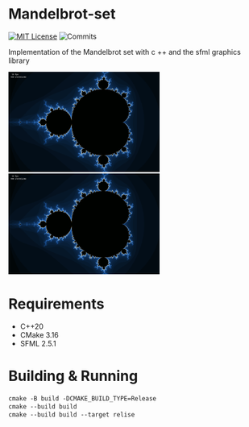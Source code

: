 # Mandelbrot-set

[![MIT License](https://img.shields.io/badge/license-MIT-blue.svg?style=flat)](http://choosealicense.com/licenses/mit/)
![Commits](https://img.shields.io/github/last-commit/TyPaporotnyk/Mandelbrot-set)

Implementation of the Mandelbrot set with c ++ and the sfml graphics library</br>

<p float="middle">
    <img src="docs/1.png" width="300"/>
    <img src="docs/1.png" width="300"/>
</p>

# Requirements
* C++20
* CMake 3.16
* SFML 2.5.1

# Building & Running
```
cmake -B build -DCMAKE_BUILD_TYPE=Release
cmake --build build
cmake --build build --target relise
```